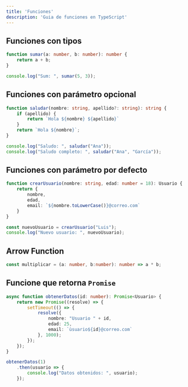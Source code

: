 ```yaml
---
title: 'Funciones'
description: 'Guia de funciones en TypeScript'
---
```


## Funciones con tipos
```typescript title="Definición"
function sumar(a: number, b: number): number {
    return a + b;
}
```

```typescript title="Uso"
console.log("Sum: ", sumar(5, 3));
```

## Funciones con parámetro opcional
```typescript title="Definición"
function saludar(nombre: string, apellido?: string): string {
    if (apellido) {
        return `Hola ${nombre} ${apellido}`
    }
    return `Hola ${nombre}`;
}
```

```typescript title="Uso"
console.log("Saludo: ", saludar("Ana"));
console.log("Saludo completo: ", saludar("Ana", "García"));
```

## Funciones con parámetro por defecto
```typescript title="Definición"
function crearUsuario(nombre: string, edad: number = 18): Usuario {
    return {
        nombre,
        edad,
        email: `${nombre.toLowerCase()}@correo.com`
    }
}
```

```typescript title="Uso"
const nuevoUsuario = crearUsuario("Luis");
console.log("Nuevo usuario: ", nuevoUsuario);
```

## Arrow Function
```typescript title="Definición"
const multiplicar = (a: number, b:number): number => a * b;
```

## Funcione que retorna `Promise`
```typescript title="Definición"
async function obtenerDatos(id: number): Promise<Usuario> {
    return new Promise((resolve) => {
        setTimeout(() => {
            resolve({
                nombre: "Usuario " + id,
                edad: 25,
                email: `ùsuario${id}@correo.com`
            }, 1000);
        });
    });
}
```

```typescript title="Uso"
obtenerDatos(1)
    .then(usuario => {
        console.log("Datos obtenidos: ", usuario);
    });
```